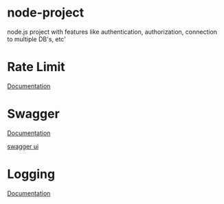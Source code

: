 # node-project
node.js project with features like authentication, authorization, connection to multiple DB's, etc'

# Rate Limit
[Documentation](https://ahmedsalman74.medium.com/how-to-implement-rate-limiting-in-node-js-14cb91d5cb6f)

# Swagger
[Documentation](https://blog.stackademic.com/how-to-create-api-documentation-fast-swagger-with-typescript-a5926acbed30)

[swagger ui](http://localhost:3000/api-docs/)


# Logging
[Documentation](https://codeeverywhere.medium.com/node-js-logging-and-monitoring-an-in-depth-guide-with-winston-morgan-and-the-elk-stack-3df6d510115e)